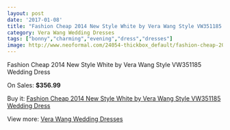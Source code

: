 ```yaml
---
layout: post
date: '2017-01-08'
title: "Fashion Cheap 2014 New Style White by Vera Wang Style VW351185 Wedding Dress"
category: Vera Wang Wedding Dresses
tags: ["bonny","charming","evening","dress","dresses"]
image: http://www.neoformal.com/24054-thickbox_default/fashion-cheap-2014-new-style-white-by-vera-wang-style-vw351185-wedding-dress.jpg
---
```

Fashion Cheap 2014 New Style White by Vera Wang Style VW351185 Wedding Dress

On Sales: **$356.99**
<a href="https://www.neoformal.com/en/vera-wang-wedding-dresses-2014/8143-fashion-cheap-2014-new-style-white-by-vera-wang-style-vw351185-wedding-dress.html"><amp-img layout="responsive" width="600" height="600" src="//www.neoformal.com/24054-thickbox_default/fashion-cheap-2014-new-style-white-by-vera-wang-style-vw351185-wedding-dress.jpg" alt="Fashion Cheap 2014 New Style White by Vera Wang Style VW351185 Wedding Dress 0" /></a>

Buy it: [Fashion Cheap 2014 New Style White by Vera Wang Style VW351185 Wedding Dress](https://www.neoformal.com/en/vera-wang-wedding-dresses-2014/8143-fashion-cheap-2014-new-style-white-by-vera-wang-style-vw351185-wedding-dress.html "Fashion Cheap 2014 New Style White by Vera Wang Style VW351185 Wedding Dress")

View more: [Vera Wang Wedding Dresses](https://www.neoformal.com/en/134-vera-wang-wedding-dresses-2014 "Vera Wang Wedding Dresses")
